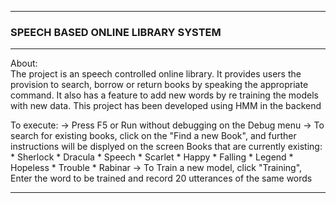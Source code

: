
***********************************************************************************
###                      SPEECH BASED ONLINE LIBRARY SYSTEM
***********************************************************************************
					
About:  
    The project is an speech controlled online library.
	It provides users the provision to search, borrow or return books by speaking
	the appropriate command. 
	It also has a feature to add new words by re training the models with new data.
	This project has been developed using HMM in the backend
	
To execute:
	-> Press F5 or Run without debugging on the Debug menu
	-> To search for existing books, click on the "Find a new Book", and further 
	   instructions will be displyed on the screen
		Books that are currently existing:
			* Sherlock
			* Dracula
			* Speech
			* Scarlet
			* Happy
			* Falling
			* Legend
			* Hopeless
			* Trouble
			* Rabinar
	-> To Train a new model, click "Training", Enter the word to be trained and record
	   20 utterances of the same words
	   
	   
************************************************************************************

